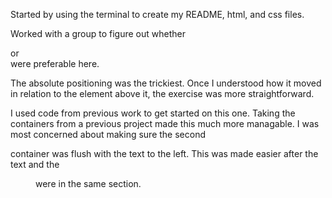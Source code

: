 Started by using the terminal to create my README, html, and css files.

Worked with a group to figure out whether <section> or <div> were preferable here. 

The absolute positioning was the trickiest. Once I understood how it moved in relation to the element above it, the exercise was more straightforward. 

I used code from previous work to get started on this one. Taking the containers from a previous project made this much more managable. I was most concerned about making sure the second <div> container was flush with the text to the left. This was made easier after the text and the <figure> were in the same section. 

